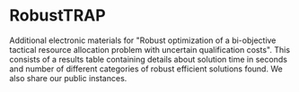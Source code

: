# RobustTRAP
Additional electronic materials for "Robust optimization of a bi-objective tactical resource allocation problem with uncertain qualification costs". This consists of a results table containing details about solution time in seconds and number of different categories of robust efficient solutions found. We also share our public instances.
